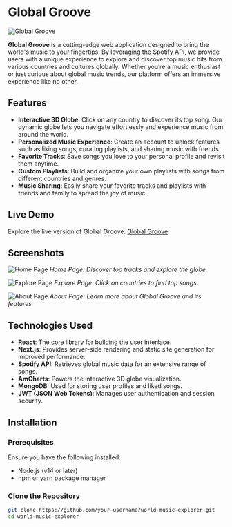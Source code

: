 # Global Groove

![Global Groove](./assets/logo.png)

**Global Groove** is a cutting-edge web application designed to bring the world's music to your fingertips. By leveraging the Spotify API, we provide users with a unique experience to explore and discover top music hits from various countries and cultures globally. Whether you’re a music enthusiast or just curious about global music trends, our platform offers an immersive experience like no other.

## Features

- **Interactive 3D Globe**: Click on any country to discover its top song. Our dynamic globe lets you navigate effortlessly and experience music from around the world.
- **Personalized Music Experience**: Create an account to unlock features such as liking songs, curating playlists, and sharing music with friends.
- **Favorite Tracks**: Save songs you love to your personal profile and revisit them anytime.
- **Custom Playlists**: Build and organize your own playlists with songs from different countries and genres.
- **Music Sharing**: Easily share your favorite tracks and playlists with friends and family to spread the joy of music.

## Live Demo

Explore the live version of Global Groove: [Global Groove](https://your-live-demo-link.com)

## Screenshots

![Home Page](./assets/home-page.png)
*Home Page: Discover top tracks and explore the globe.*

![Explore Page](./assets/explore-page.png)
*Explore Page: Click on countries to find top songs.*

![About Page](./assets/about-page.png)
*About Page: Learn more about Global Groove and its features.*

## Technologies Used

- **React**: The core library for building the user interface.
- **Next.js**: Provides server-side rendering and static site generation for improved performance.
- **Spotify API**: Retrieves global music data for an extensive range of songs.
- **AmCharts**: Powers the interactive 3D globe visualization.
- **MongoDB**: Used for storing user profiles and liked songs.
- **JWT (JSON Web Tokens)**: Manages user authentication and session security.

## Installation

### Prerequisites

Ensure you have the following installed:

- Node.js (v14 or later)
- npm or yarn package manager

### Clone the Repository

```bash
git clone https://github.com/your-username/world-music-explorer.git
cd world-music-explorer
